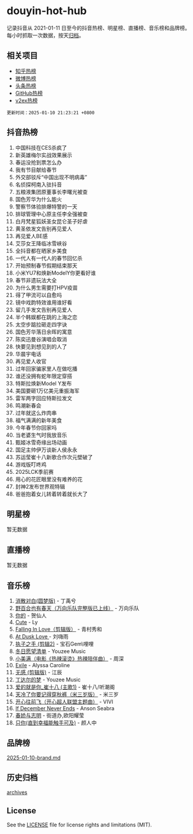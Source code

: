 # douyin-hot-hub

记录抖音从 2021-01-11 日至今的抖音热榜、明星榜、直播榜、音乐榜和品牌榜。每小时抓取一次数据，按天[归档](archives)。

## 相关项目

- [知乎热榜](https://github.com/lonnyzhang423/zhihu-hot-hub)
- [微博热榜](https://github.com/lonnyzhang423/weibo-hot-hub)
- [头条热榜](https://github.com/lonnyzhang423/toutiao-hot-hub)
- [GitHub热榜](https://github.com/lonnyzhang423/github-hot-hub)
- [v2ex热榜](https://github.com/lonnyzhang423/v2ex-hot-hub)


`更新时间：2025-01-10 21:23:21 +0800`

## 抖音热榜

1. 中国科技在CES杀疯了
1. 新英雄梅尔实战效果展示
1. 春运没抢到票怎么办
1. 我有节目献给春节
1. 外交部驳斥“中国出现不明病毒”
1. 名侦探柯南入驻抖音
1. 五粮液集团原董事长李曙光被查
1. 国色芳华为什么能火
1. 警察节体验排爆特警的一天
1. 排球管理中心原主任李全强被查
1. 白月梵星狐妖圣女昆仑圣子好虐
1. 黄圣依发文告别再见爱人
1. 再见爱人BE感
1. 艾莎女王降临冰雪峡谷
1. 全抖音都在晒家乡美食
1. 一代人有一代人的春节回忆杀
1. 开始预制春节假期结束那天
1. 小米YU7和焕新ModelY你更看好谁
1. 春节非遗玩法大全
1. 为什么男生需要打HPV疫苗
1. 得了甲流可以自愈吗
1. 镜中戏韵特效谁用谁好看
1. 留几手发文告别再见爱人
1. 半个韩娱都在跳的上海之恋
1. 太空步踮拉砸走四字诀
1. 国色芳华落日余晖的寓意
1. 陈奕迅曼谷演唱会取消
1. 快要见到想见到的人了
1. 华晨宇电话
1. 再见爱人收官
1. 过年回家骗家里人在做吃播
1. 谁还没拥有蛇年限定穿搭
1. 特斯拉焕新Model Y发布
1. 美国要砸1万亿美元重振海军
1. 雷军两字回应特斯拉发文
1. 鸣潮新春会
1. 过年就这么炸肉串
1. 福气满满的新年美食
1. 今年春节你回家吗
1. 当老婆生气时我放音乐
1. 甄姬冰雪奇缘出场动画
1. 国足主帅伊万谈新人侯永永
1. 苏运莹崔十八新歌合作次元壁破了
1. 游戏版叮咚鸡
1. 2025LCK季前赛
1. 用心的花匠眼里没有难养的花
1. 封神2发布世界观特辑
1. 爸爸抱着女儿转着转着就长大了

## 明星榜

暂无数据

## 直播榜

暂无数据

## 音乐榜

1. [消散对白(圆梦版)](https://sf5-hl-cdn-tos.douyinstatic.com/obj/tos-cn-ve-2774/og4jB5I5IizzoZVAAAzWgBMAsMDWoArfwBOiFs) - 丁禹兮
1. [野百合也有春天（万向乐队完整版已上线）](https://sf5-hl-cdn-tos.douyinstatic.com/obj/tos-cn-ve-2774/oMnUxhRAMiAGBqDtIPBQ7ACYQZFlJCftcgeDJE) - 万向乐队
1. [你的](https://sf5-hl-cdn-tos.douyinstatic.com/obj/tos-cn-ve-2774/oYuIeKf42jB7sEV6B2upMdpYAgfrQWj0FeRegh) - 贺仙人
1. [Cute](https://sf5-hl-cdn-tos.douyinstatic.com/obj/tos-cn-ve-2774/o4IbIzHWKAAB4wsS5qMBRiiAlEBGTpQRNfFvuo) - Ly
1. [Falling In Love（剪辑版）](https://sf5-hl-cdn-tos.douyinstatic.com/obj/tos-cn-ve-2774/o8ajpA8zzgBPahbBIO8AcKGBLJezFCRd1wfP9f) - 青村秀和
1. [ At Dusk  Love ](https://sf5-hl-cdn-tos.douyinstatic.com/obj/tos-cn-ve-2774/o8CrpCf5CaYgI4ZrtQgMQAFEfuGqNnRSDQAPBc) - 刘嗨雨
1. [执子之手 (剪辑2)](https://sf5-hl-cdn-tos.douyinstatic.com/obj/tos-cn-ve-2774/oUoZLQjCc31XzqsBnBQUNgeKtYPBcgbFDwtfcu) - 宝石Gem\哩哩
1. [冬日愿望清单](https://sf5-hl-cdn-tos.douyinstatic.com/obj/tos-cn-ve-2774/oIIgUOeamCFCVAzxN6MFRLIBlLGpUqQxeeHrLE) - Youzee Music
1. [小美满（电影《热辣滚烫》热辣陪伴曲）](https://sf5-hl-cdn-tos.douyinstatic.com/obj/tos-cn-ve-2774/o0GAn2lSgfZIDUgtevCGDQYnFg4CwnrBaxbTZL) - 周深
1. [Exile](https://sf5-hl-cdn-tos.douyinstatic.com/obj/tos-cn-ve-2774/oYj4gAQTknKE3WW0Je8KGmQ7z1cA4FefwtbufD) - Alyssa Caroline
1. [无感 (剪辑版)](https://sf5-hl-cdn-tos.douyinstatic.com/obj/tos-cn-ve-2774/o0eIsUzJBDlQaQFC5OFlgbMEZC1TFYBftOBn6p) - 江辰
1. [丁达尔的梦](https://sf5-hl-cdn-tos.douyinstatic.com/obj/tos-cn-ve-2774/oMU3WirUZBVQkAC9ccG5P2IQirziZM2RTInUY) - Youzee Music
1. [爱的就是你_崔十八 (主歌1)](https://sf5-hl-cdn-tos.douyinstatic.com/obj/tos-cn-ve-2774/oI5BO5DhFZ6UTcNCnZaOCBLtZ7WIMQGfgnXf5E) - 崔十八/听潮阁
1. [天冷了你要记得穿秋裤（米三岁版）](https://sf5-hl-cdn-tos.douyinstatic.com/obj/tos-cn-ve-2774/oQlIwVIDWiZ6BQilAorS7MA0AgCkQDvcZAdm1) - 米三岁
1. [开心往前飞（开心超人联盟主题曲）](https://sf5-hl-cdn-tos.douyinstatic.com/obj/tos-cn-ve-2774/9d8fb7c82cf1421fb93a9fe925275e0a) - VIVI
1. [If December Never Ends](https://sf3-cdn-tos.douyinstatic.com/obj/tos-cn-ve-2774/oY1IQMoTgCFIBg8RZifyqlBBt1UFgitTYmxeOS) - Anson Seabra
1. [春娇与志明](https://sf5-hl-cdn-tos.douyinstatic.com/obj/tos-cn-ve-2774/e530d8fceb7044b39707d7f9ff54add1) - 街道办,欧阳耀莹
1. [只你(直到幸福能触手可及)](https://sf5-hl-cdn-tos.douyinstatic.com/obj/tos-cn-ve-2774/o0lBkRDzFTeaVSUz3ZZSCBVtZ5DIMQGfgmEAuE) - 颜人中

## 品牌榜

[2025-01-10-brand.md](archives/2025-01-10-brand.md)

## 历史归档

[archives](archives)

## License

See the [LICENSE](LICENSE) file for license rights and limitations (MIT).
